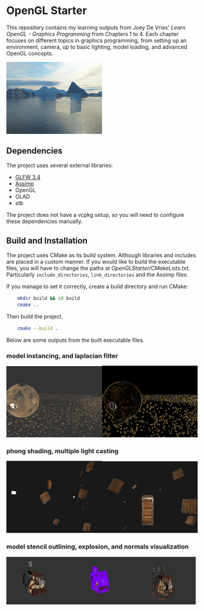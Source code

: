 # OpenGL Starter
This repository contains my learning outputs from Joey De Vries' _Learn OpenGL - Graphics Programming_ from Chapters 1 to 4. Each chapter focuses on different topics in graphics programming, from setting up an environment, camera, up to basic lighting, model loading, and advanced OpenGL concepts.

<img src="/saved/cube_mapping.PNG" alt="Cube Mapping Example" style="width: 50%"> 

## Dependencies
The project uses several external libraries:
- [GLFW 3.4](https://www.glfw.org/)
- [Assimp](https://github.com/assimp/assimp)
- OpenGL
- GLAD
- stb

The project does not have a vcpkg setup, so you will need to configure these dependencies manually.

## Build and Installation
The project uses CMake as its build system. Although libraries and includes are placed in a custom manner. If you would like to build the executable files, you will have to change the paths at _OpenGLStarter/CMakeLists.txt_. Particularly `include_directories`, `link_directories` and the Assimp files.

If you manage to set it correctly, create a build directory and run CMake:
``` bash
    mkdir build && cd build
    cmake ..
```
Then build the project.
``` bash
    cmake --build .
```
Below are some outputs from the built executable files.

### model instancing, and laplacian filter
<img src="/saved/asteroid_belt.PNG" alt="" style="width: 50%"><img src="/saved/outlines.PNG" alt="" style="width: 50%"> 

### phong shading, multiple light casting
<img src="/saved/light_casting.PNG" alt="" style="width: 50%"><img src="/saved/spot_light.PNG" alt="" style="width: 50%">  

### model stencil outlining, explosion, and normals visualization
<img src="/saved/model_loading.PNG" alt="" style="width: 33%"><img src="/saved/normals.PNG" alt="" style="width: 33%"><img src="/saved/model_explosion.PNG" alt="" style="width: 33%">

